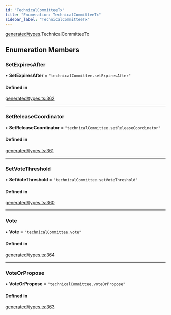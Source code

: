 ```yaml
---
id: "TechnicalCommitteeTx"
title: "Enumeration: TechnicalCommitteeTx"
sidebar_label: "TechnicalCommitteeTx"
---
```


[generated/types](../../../../modules/Generated/Types/Types.md).TechnicalCommitteeTx

## Enumeration Members

### SetExpiresAfter

• **SetExpiresAfter** = ``"technicalCommittee.setExpiresAfter"``

#### Defined in

[generated/types.ts:362](https://github.com/PolymeshAssociation/polymesh-sdk/blob/31fdce23/src/generated/types.ts#L362)

___

### SetReleaseCoordinator

• **SetReleaseCoordinator** = ``"technicalCommittee.setReleaseCoordinator"``

#### Defined in

[generated/types.ts:361](https://github.com/PolymeshAssociation/polymesh-sdk/blob/31fdce23/src/generated/types.ts#L361)

___

### SetVoteThreshold

• **SetVoteThreshold** = ``"technicalCommittee.setVoteThreshold"``

#### Defined in

[generated/types.ts:360](https://github.com/PolymeshAssociation/polymesh-sdk/blob/31fdce23/src/generated/types.ts#L360)

___

### Vote

• **Vote** = ``"technicalCommittee.vote"``

#### Defined in

[generated/types.ts:364](https://github.com/PolymeshAssociation/polymesh-sdk/blob/31fdce23/src/generated/types.ts#L364)

___

### VoteOrPropose

• **VoteOrPropose** = ``"technicalCommittee.voteOrPropose"``

#### Defined in

[generated/types.ts:363](https://github.com/PolymeshAssociation/polymesh-sdk/blob/31fdce23/src/generated/types.ts#L363)
